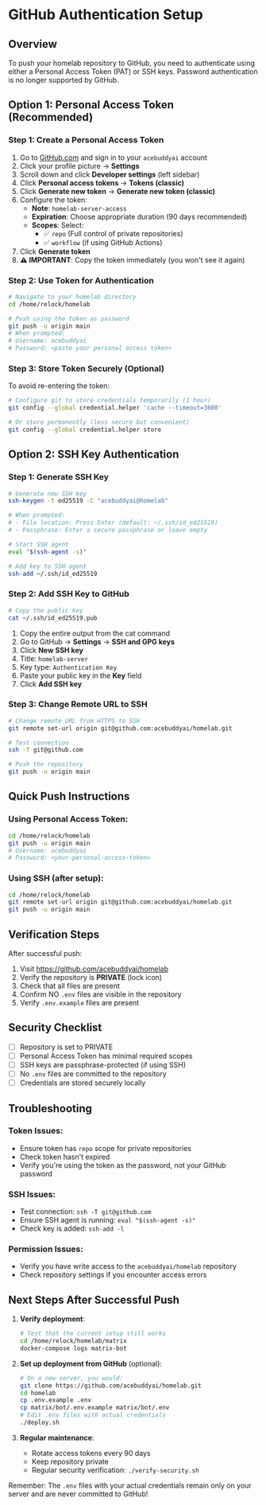# GitHub Authentication Setup

## Overview
To push your homelab repository to GitHub, you need to authenticate using either a Personal Access Token (PAT) or SSH keys. Password authentication is no longer supported by GitHub.

## Option 1: Personal Access Token (Recommended)

### Step 1: Create a Personal Access Token
1. Go to [GitHub.com](https://github.com) and sign in to your `acebuddyai` account
2. Click your profile picture → **Settings**
3. Scroll down and click **Developer settings** (left sidebar)
4. Click **Personal access tokens** → **Tokens (classic)**
5. Click **Generate new token** → **Generate new token (classic)**
6. Configure the token:
   - **Note**: `homelab-server-access`
   - **Expiration**: Choose appropriate duration (90 days recommended)
   - **Scopes**: Select:
     - ✅ `repo` (Full control of private repositories)
     - ✅ `workflow` (if using GitHub Actions)
7. Click **Generate token**
8. **⚠️ IMPORTANT**: Copy the token immediately (you won't see it again)

### Step 2: Use Token for Authentication
```bash
# Navigate to your homelab directory
cd /home/relock/homelab

# Push using the token as password
git push -u origin main
# When prompted:
# Username: acebuddyai
# Password: <paste your personal access token>
```

### Step 3: Store Token Securely (Optional)
To avoid re-entering the token:
```bash
# Configure git to store credentials temporarily (1 hour)
git config --global credential.helper 'cache --timeout=3600'

# Or store permanently (less secure but convenient)
git config --global credential.helper store
```

## Option 2: SSH Key Authentication

### Step 1: Generate SSH Key
```bash
# Generate new SSH key
ssh-keygen -t ed25519 -C "acebuddyai@homelab"

# When prompted:
# - File location: Press Enter (default: ~/.ssh/id_ed25519)
# - Passphrase: Enter a secure passphrase or leave empty

# Start SSH agent
eval "$(ssh-agent -s)"

# Add key to SSH agent
ssh-add ~/.ssh/id_ed25519
```

### Step 2: Add SSH Key to GitHub
```bash
# Copy the public key
cat ~/.ssh/id_ed25519.pub
```

1. Copy the entire output from the cat command
2. Go to GitHub → **Settings** → **SSH and GPG keys**
3. Click **New SSH key**
4. Title: `homelab-server`
5. Key type: `Authentication Key`
6. Paste your public key in the **Key** field
7. Click **Add SSH key**

### Step 3: Change Remote URL to SSH
```bash
# Change remote URL from HTTPS to SSH
git remote set-url origin git@github.com:acebuddyai/homelab.git

# Test connection
ssh -T git@github.com

# Push the repository
git push -u origin main
```

## Quick Push Instructions

### Using Personal Access Token:
```bash
cd /home/relock/homelab
git push -u origin main
# Username: acebuddyai
# Password: <your-personal-access-token>
```

### Using SSH (after setup):
```bash
cd /home/relock/homelab
git remote set-url origin git@github.com:acebuddyai/homelab.git
git push -u origin main
```

## Verification Steps

After successful push:
1. Visit https://github.com/acebuddyai/homelab
2. Verify the repository is **PRIVATE** (lock icon)
3. Check that all files are present
4. Confirm NO `.env` files are visible in the repository
5. Verify `.env.example` files are present

## Security Checklist

- [ ] Repository is set to PRIVATE
- [ ] Personal Access Token has minimal required scopes
- [ ] SSH keys are passphrase-protected (if using SSH)
- [ ] No `.env` files are committed to the repository
- [ ] Credentials are stored securely locally

## Troubleshooting

### Token Issues:
- Ensure token has `repo` scope for private repositories
- Check token hasn't expired
- Verify you're using the token as the password, not your GitHub password

### SSH Issues:
- Test connection: `ssh -T git@github.com`
- Ensure SSH agent is running: `eval "$(ssh-agent -s)"`
- Check key is added: `ssh-add -l`

### Permission Issues:
- Verify you have write access to the `acebuddyai/homelab` repository
- Check repository settings if you encounter access errors

## Next Steps After Successful Push

1. **Verify deployment**:
   ```bash
   # Test that the current setup still works
   cd /home/relock/homelab/matrix
   docker-compose logs matrix-bot
   ```

2. **Set up deployment from GitHub** (optional):
   ```bash
   # On a new server, you would:
   git clone https://github.com/acebuddyai/homelab.git
   cd homelab
   cp .env.example .env
   cp matrix/bot/.env.example matrix/bot/.env
   # Edit .env files with actual credentials
   ./deploy.sh
   ```

3. **Regular maintenance**:
   - Rotate access tokens every 90 days
   - Keep repository private
   - Regular security verification: `./verify-security.sh`

Remember: The `.env` files with your actual credentials remain only on your server and are never committed to GitHub!